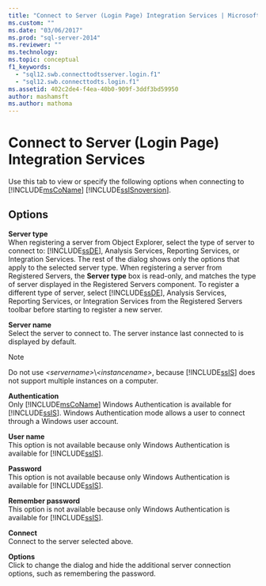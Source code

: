 ```yaml
---
title: "Connect to Server (Login Page) Integration Services | Microsoft Docs"
ms.custom: ""
ms.date: "03/06/2017"
ms.prod: "sql-server-2014"
ms.reviewer: ""
ms.technology:
ms.topic: conceptual
f1_keywords: 
  - "sql12.swb.connecttodtsserver.login.f1"
  - "sql12.swb.connecttodts.login.f1"
ms.assetid: 402c2de4-f4ea-40b0-909f-3ddf3bd59950
author: mashamsft
ms.author: mathoma
---
```

# Connect to Server (Login Page) Integration Services
  Use this tab to view or specify the following options when connecting to [!INCLUDE[msCoName](../includes/msconame-md.md)] [!INCLUDE[ssISnoversion](../includes/ssisnoversion-md.md)].  
  
## Options  
 **Server type**  
 When registering a server from Object Explorer, select the type of server to connect to: [!INCLUDE[ssDE](../includes/ssde-md.md)], Analysis Services, Reporting Services, or Integration Services. The rest of the dialog shows only the options that apply to the selected server type. When registering a server from Registered Servers, the **Server type** box is read-only, and matches the type of server displayed in the Registered Servers component. To register a different type of server, select [!INCLUDE[ssDE](../includes/ssde-md.md)], Analysis Services, Reporting Services, or Integration Services from the Registered Servers toolbar before starting to register a new server.  
  
 **Server name**  
 Select the server to connect to. The server instance last connected to is displayed by default.  
  
> [!NOTE]  
>  Do not use *\<servername>*\\*\<instancename>*, because [!INCLUDE[ssIS](../includes/ssis-md.md)] does not support multiple instances on a computer.  
  
 **Authentication**  
 Only [!INCLUDE[msCoName](../includes/msconame-md.md)] Windows Authentication is available for [!INCLUDE[ssIS](../includes/ssis-md.md)]. Windows Authentication mode allows a user to connect through a Windows user account.  
  
 **User name**  
 This option is not available because only Windows Authentication is available for [!INCLUDE[ssIS](../includes/ssis-md.md)].  
  
 **Password**  
 This option is not available because only Windows Authentication is available for [!INCLUDE[ssIS](../includes/ssis-md.md)].  
  
 **Remember password**  
 This option is not available because only Windows Authentication is available for [!INCLUDE[ssIS](../includes/ssis-md.md)].  
  
 **Connect**  
 Connect to the server selected above.  
  
 **Options**  
 Click to change the dialog and hide the additional server connection options, such as remembering the password.  
  
  
